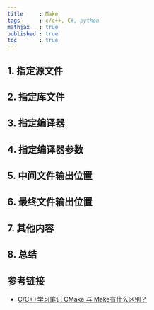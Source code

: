 ```yaml
---
title     : Make 
tags      : c/c++, C#, python
mathjax   : true
published : true
toc       : true
---
```



## 1. 指定源文件

## 2. 指定库文件

## 3. 指定编译器



## 4. 指定编译器参数






## 5. 中间文件输出位置



## 6. 最终文件输出位置



## 7. 其他内容


## 8. 总结



## 参考链接

- [C/C++学习笔记 CMake 与 Make有什么区别？](https://blog.csdn.net/bashendixie5/article/details/139563940)
